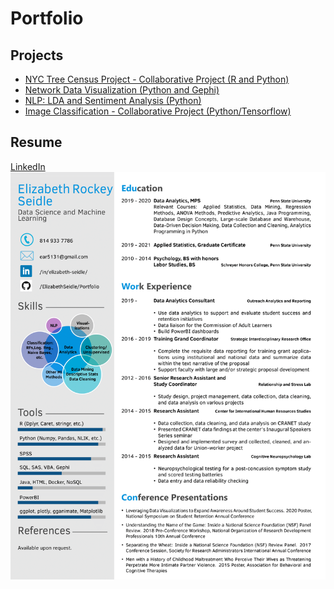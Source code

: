 # Portfolio

## Projects
- [NYC Tree Census Project - Collaborative Project (R and Python)](https://github.com/kbfoerster/nyctrees)
- [Network Data Visualization (Python and Gephi)](https://github.com/ElizabethSeidle/Portfolio/tree/master/Network%20Graphic)
- [NLP: LDA and Sentiment Analysis (Python)](OtherProjects/COVID_Pubs_Wk_4.ipynb)
- [Image Classification - Collaborative Project (Python/Tensorflow)](https://github.com/kbfoerster/GroceryFeathersClassification)

## Resume
[LinkedIn](https://www.linkedin.com/in/elizabeth-seidle/) <br/>
![Current Resume (LaTex)](OtherProjects/Latex_Seidle_Resume_2020.png)
<br/>
